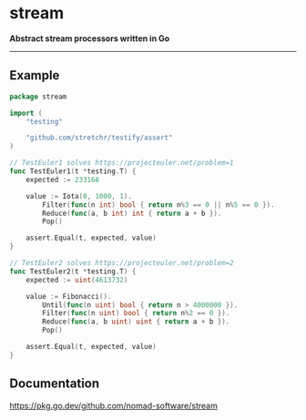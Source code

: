 # stream

**Abstract stream processors written in Go**

---

## Example

```go
package stream

import (
	"testing"

	"github.com/stretchr/testify/assert"
)

// TestEuler1 solves https://projecteuler.net/problem=1
func TestEuler1(t *testing.T) {
	expected := 233168

	value := Iota(0, 1000, 1).
		Filter(func(n int) bool { return n%3 == 0 || n%5 == 0 }).
		Reduce(func(a, b int) int { return a + b }).
		Pop()

	assert.Equal(t, expected, value)
}

// TestEuler2 solves https://projecteuler.net/problem=2
func TestEuler2(t *testing.T) {
	expected := uint(4613732)

	value := Fibonacci().
		Until(func(n uint) bool { return n > 4000000 }).
		Filter(func(n uint) bool { return n%2 == 0 }).
		Reduce(func(a, b uint) uint { return a + b }).
		Pop()

	assert.Equal(t, expected, value)
}

```

## Documentation

https://pkg.go.dev/github.com/nomad-software/stream
